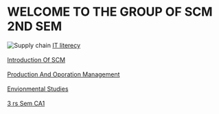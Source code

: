 
<html lang="en">
<head>
    <meta charset="UTF-8">
    <meta http-equiv="X-UA-Compatible" content="IE=edge">
    <meta name="viewport" content="width=device-width, initial-scale=1.0">
    <title>Document</title>
</head>
<body>
    <H1>WELCOME TO THE GROUP OF SCM 2ND SEM</H1>
<img src="https://i.ytimg.com/vi/lZPO5RclZEo/maxresdefault.jpg" alt="Supply chain">
    <a href="ITL.html">IT literecy</a>
    <br>
    <br><a href="ISCM.html">Introduction Of SCM</a>
    <br>
    <br><a href="P&O.html">Production And Oporation Management</a>
    <br>
    <br><a href="evs.html">Envionmental Studies</a>
    <br>
     <br><a href="https://drive.google.com/drive/folders/1NYEnluT4vsbyYPklmvb2b-1vz_hZ4Pxv?usp=sharing">3 rs Sem CA1</a>

</body>

</html>
